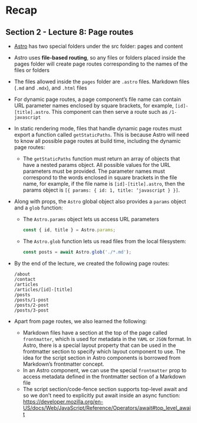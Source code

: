 # Recap

## Section 2 - Lecture 8: Page routes

- [Astro](https://astro.build/) has two special folders under the src folder: pages and content
- Astro uses **file-based routing**, so any files or folders placed inside the pages folder will create page routes corresponding to the names of the files or folders
- The files allowed inside the `pages` folder are `.astro` files. Markdown files (`.md` and `.mdx`), and `.html` files
- For dynamic page routes, a page component’s file name can contain URL parameter names enclosed by square brackets, for example, `[id]-[title].astro`. This component can then serve a route such as `/1-javascript`
- In static rendering mode, files that handle dynamic page routes must export a function called `getStaticPaths`. This is because Astro will need to know all possible page routes at build time, including the dynamic page routes:
  - The `getStaticPaths` function must return an array of objects that have a nested params object. All possible values for the URL parameters must be provided. The parameter names must correspond to the words enclosed in square brackets in the file name, for example, if the file name is `[id]-[title].astro`, then the params object is `[{ params: { id: 1, title: ‘javascript } }]`.
- Along with props, the `Astro` global object also provides a `params` object and a `glob` function:

  - The `Astro.params` object lets us access URL parameters

    ```js
    const { id, title } = Astro.params;
    ```

  - The `Astro.glob` function lets us read files from the local filesystem:

    ```js
    const posts = await Astro.glob('./*.md');
    ```

- By the end of the lecture, we created the following page routes:

  ```
  /about
  /contact
  /articles
  /articles/[id]-[title]
  /posts
  /posts/1-post
  /posts/2-post
  /posts/3-post
  ```

- Apart from page routes, we also learned the following:
  - Markdown files have a section at the top of the page called `frontmatter`, which is used for metadata in the `YAML` or `JSON` format. In Astro, there is a special layout property that can be used in the frontmatter section to specify which layout component to use. The idea for the script section in Astro components is borrowed from Markdown’s frontmatter concept.
  - In an Astro component, we can use the special `frontmatter` prop to access metadata defined in the frontmatter section of a Markdown file
  - The script section/code-fence section supports top-level await and so we don’t need to explicitly put await inside an async function: https://developer.mozilla.org/en-US/docs/Web/JavaScript/Reference/Operators/await#top_level_await
